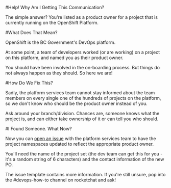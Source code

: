 #Help! Why Am I Getting This Communication?

The simple answer? You're listed as a product owner for a project that is currently running on the OpenShift Platform.

#What Does That Mean?

OpenShift is the BC Government's DevOps platform. 

At some point, a team of developers worked (or are working) on a project on this platform, and named you as their product owner.

You should have been involved in the on-boarding process. But things do not always happen as they should. So here we are!

#How Do We Fix This?

Sadly, the platform services team cannot stay informed about the team members on every single one of the hundreds of projects on the platform, 
so we don't know who should be the product owner instead of you.

Ask around your branch/division. Chances are, someone knows what the project is, and can either take ownership of it or can tell you who should.

#I Found Someone. What Now?

Now you can [open an issue](https://github.com/BCDevOps/devops-requests/issues/new/choose) with the platform services team to have the project
namespaces updated to reflect the appropriate product owner.

You'll need the name of the project set (the dev team can get this for you - it's a random string of 6 characters) and the contact information of the new PO.

The issue template contains more information. If you're still unsure, pop into the #devops-how-to channel on rocketchat and ask!


